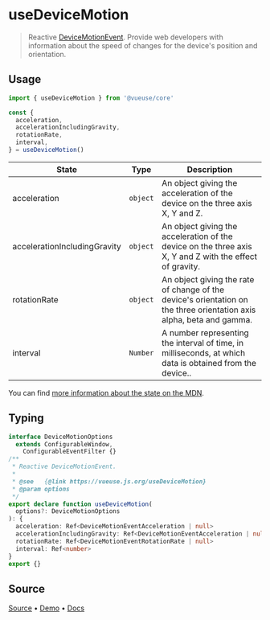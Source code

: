 <!--DEMO_STARTS-->
<script setup>
import Demo from './demo.vue'
</script>
<DemoContainer><Demo/></DemoContainer>
<!--DEMO_ENDS-->

<!--HEAD_STARTS--><!--HEAD_ENDS-->


# useDeviceMotion

> Reactive [DeviceMotionEvent](https://developer.mozilla.org/en-US/docs/Web/API/DeviceMotionEvent). Provide web developers with information about the speed of changes for the device's position and orientation.

## Usage

```js
import { useDeviceMotion } from '@vueuse/core'

const {
  acceleration,
  accelerationIncludingGravity,
  rotationRate,
  interval,
} = useDeviceMotion()
```

| State                        | Type     | Description                                                                                                          |
| ---------------------------- | -------- | -------------------------------------------------------------------------------------------------------------------- |
| acceleration                 | `object` | An object giving the acceleration of the device on the three axis X, Y and Z.                                        |
| accelerationIncludingGravity | `object` | An object giving the acceleration of the device on the three axis X, Y and Z with the effect of gravity.             |
| rotationRate                 | `object` | An object giving the rate of change of the device's orientation on the three orientation axis alpha, beta and gamma. |
| interval                     | `Number` | A number representing the interval of time, in milliseconds, at which data is obtained from the device..             |

You can find [more information about the state on the MDN](https://developer.mozilla.org/en-US/docs/Web/API/DeviceMotionEvent#Properties).


<!--FOOTER_STARTS-->
## Typing

```typescript
interface DeviceMotionOptions
  extends ConfigurableWindow,
    ConfigurableEventFilter {}
/**
 * Reactive DeviceMotionEvent.
 *
 * @see   {@link https://vueuse.js.org/useDeviceMotion}
 * @param options
 */
export declare function useDeviceMotion(
  options?: DeviceMotionOptions
): {
  acceleration: Ref<DeviceMotionEventAcceleration | null>
  accelerationIncludingGravity: Ref<DeviceMotionEventAcceleration | null>
  rotationRate: Ref<DeviceMotionEventRotationRate | null>
  interval: Ref<number>
}
export {}
```

## Source

[Source](https://github.com/antfu/vueuse/blob/master/packages/core/useDeviceMotion/index.ts) • [Demo](https://github.com/antfu/vueuse/blob/master/packages/core/useDeviceMotion/demo.vue) • [Docs](https://github.com/antfu/vueuse/blob/master/packages/core/useDeviceMotion/index.md)


<!--FOOTER_ENDS-->